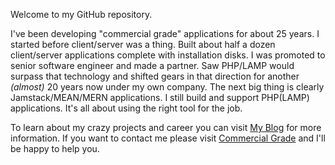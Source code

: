 Welcome to my GitHub repository.

I've been developing "commercial grade" applications for about 25 years.  I started before client/server was a thing.  Built about half a dozen client/server applications complete with installation disks.  I was promoted to senior software engineer and made a partner.  Saw PHP/LAMP would surpass that technology and shifted gears in that direction for another _(almost)_ 20 years now under my own company. The next big thing is clearly Jamstack/MEAN/MERN applications.  I still build and support PHP(LAMP) applications.  It's all about using the right tool for the job.

To learn about my crazy projects and career you can visit [My Blog](https://paulbonnette.app) for more information.  If you want to contact me please visit [Commercial Grade](https://commercialgrade.com/contact-us/) and I'll be happy to help you.
